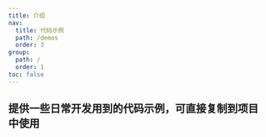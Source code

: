 ```yaml
---
title: 介绍
nav:
  title: 代码示例
  path: /demos
  order: 3
group:
  path: /
  order: 1
toc: false
---
```


## 提供一些日常开发用到的代码示例，可直接复制到项目中使用
